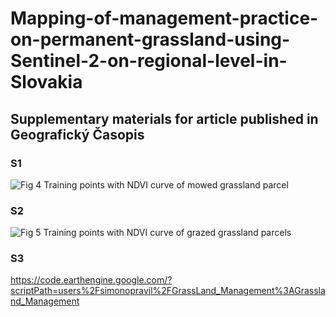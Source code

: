 # Mapping-of-management-practice-on-permanent-grassland-using-Sentinel-2-on-regional-level-in-Slovakia
## Supplementary materials for article published in Geografický Časopis

### S1
![Fig 4 Training points with NDVI curve of mowed grassland parcel](https://user-images.githubusercontent.com/106373324/170864948-c30c9336-ca14-4b5f-a986-890d9b734d0d.png)

### S2 
![Fig 5 Training points with NDVI curve of grazed grassland parcels](https://user-images.githubusercontent.com/106373324/170864964-2e083a5d-636a-4ae9-9c94-9d28be37e300.png)

### S3
https://code.earthengine.google.com/?scriptPath=users%2Fsimonopravil%2FGrassLand_Management%3AGrassland_Management
